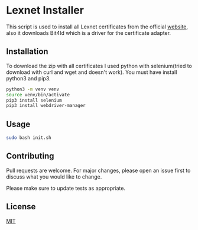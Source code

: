 # Lexnet Installer

This script is used to install all Lexnet certificates from the official [website](https://www.abogacia.es/site/aca/descargate-e-instala-el-software-de-aca/), also it downloads Bit4Id which is a driver for the certificate adapter.

## Installation

To download the zip with all certificates I used python with selenium(tried to download with curl and wget and doesn't work). You must have install python3 and pip3.

```bash
python3 -m venv venv
source venv/bin/activate
pip3 install selenium
pip3 install webdriver-manager
```

## Usage

```bash
sudo bash init.sh
```

## Contributing

Pull requests are welcome. For major changes, please open an issue first
to discuss what you would like to change.

Please make sure to update tests as appropriate.

## License

[MIT](https://choosealicense.com/licenses/mit/)
